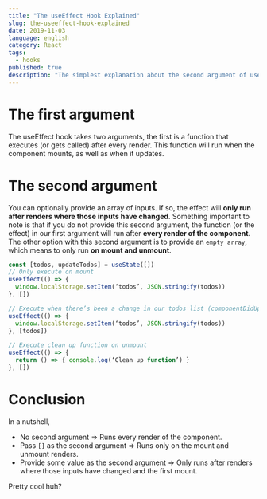 ```yaml
---
title: "The useEffect Hook Explained"
slug: the-useeffect-hook-explained
date: 2019-11-03
language: english
category: React
tags:
  - hooks
published: true
description: "The simplest explanation about the second argument of useEfffect."
---
```

# The first argument
The useEffect hook takes two arguments, the first is a function that executes (or gets called) after every render. This function will run when the component mounts, as well as when it updates. 

# The second argument 
You can optionally provide an array of inputs. If so, the effect will __only run after renders where those inputs have changed__. 
Something important to note is that if you do not provide this second argument, the function (or the effect) in our first argument will run after __every render of the component__. 
The other option with this second argument is to provide an `empty array`, which means to only run __on mount and unmount__.

```jsx
const [todos, updateTodos] = useState([])
// Only execute on mount
useEffect(() => {
  window.localStorage.setItem(‘todos’, JSON.stringify(todos))
}, [])

// Execute when there’s been a change in our todos list (componentDidUpdate):
useEffect(() => {
  window.localStorage.setItem(‘todos’, JSON.stringify(todos))
}, [todos])

// Execute clean up function on unmount
useEffect(() => {
  return () => { console.log(‘Clean up function’) }
}, [])
```

# Conclusion 

In a nutshell, 


- No second argument => Runs every render of the component.
- Pass `[]` as the second argument => Runs only on the mount and unmount renders.
- Provide some value as the second argument => Only runs after renders where those inputs have changed and the first mount.

Pretty cool huh?
